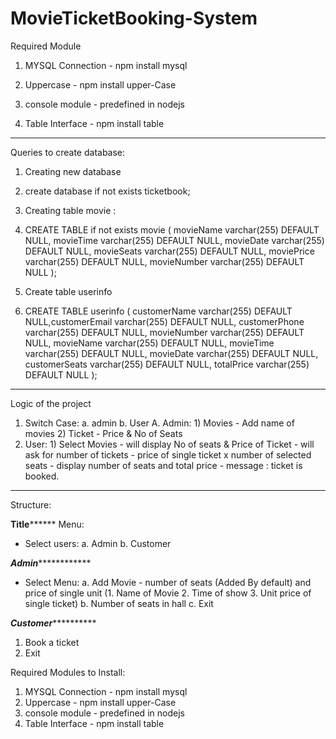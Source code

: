 # MovieTicketBooking-System

Required Module

1) MYSQL Connection - npm install mysql

2) Uppercase - npm install upper-Case

3) console module - predefined in nodejs

4) Table Interface - npm install table

*********************************************************************************************************************************************************************************

Queries to create database:

1) Creating new database

2) create database if not exists ticketbook;

3) Creating table movie :

4) CREATE TABLE if not exists movie ( movieName varchar(255) DEFAULT NULL, movieTime varchar(255) DEFAULT NULL, movieDate varchar(255) DEFAULT NULL, movieSeats varchar(255) DEFAULT NULL, moviePrice varchar(255) DEFAULT NULL, movieNumber varchar(255) DEFAULT NULL );

5) Create table userinfo

6) CREATE TABLE userinfo ( customerName varchar(255) DEFAULT NULL,customerEmail varchar(255) DEFAULT NULL, customerPhone varchar(255) DEFAULT NULL, movieNumber varchar(255) DEFAULT NULL, movieName varchar(255) DEFAULT NULL, movieTime varchar(255) DEFAULT NULL, movieDate varchar(255) DEFAULT NULL, customerSeats varchar(255) DEFAULT NULL, totalPrice varchar(255) DEFAULT NULL );


*********************************************************************************************************************************************************************************

Logic of the project

1. Switch Case: a. admin b. User
 A. Admin:
            1) Movies - Add name of movies
            2) Ticket - Price & No of Seats
 2. User:
        1) Select Movies - will display No of seats & Price of Ticket 
            - will ask for number of tickets
                - price of single ticket x number of selected seats
                    - display number of seats and total price
                        - message : ticket is booked.


**********************************************************************************

Structure:

******************Title************************
Menu:
 - Select users:
            a. Admin
            b. Customer
            
*****************Admin*****************************

 - Select Menu:
    a. Add Movie - number of seats (Added By default) and price of single unit (1. Name of Movie 2. Time of show 3. Unit price of single ticket) 
    b. Number of seats in hall 
    c. Exit
    
*****************Customer***************************

1. Book a ticket
2. Exit


Required Modules to Install:
1. MYSQL Connection - npm install mysql
2. Uppercase - npm install upper-Case
3. console module - predefined in nodejs
4. Table Interface - npm install table

